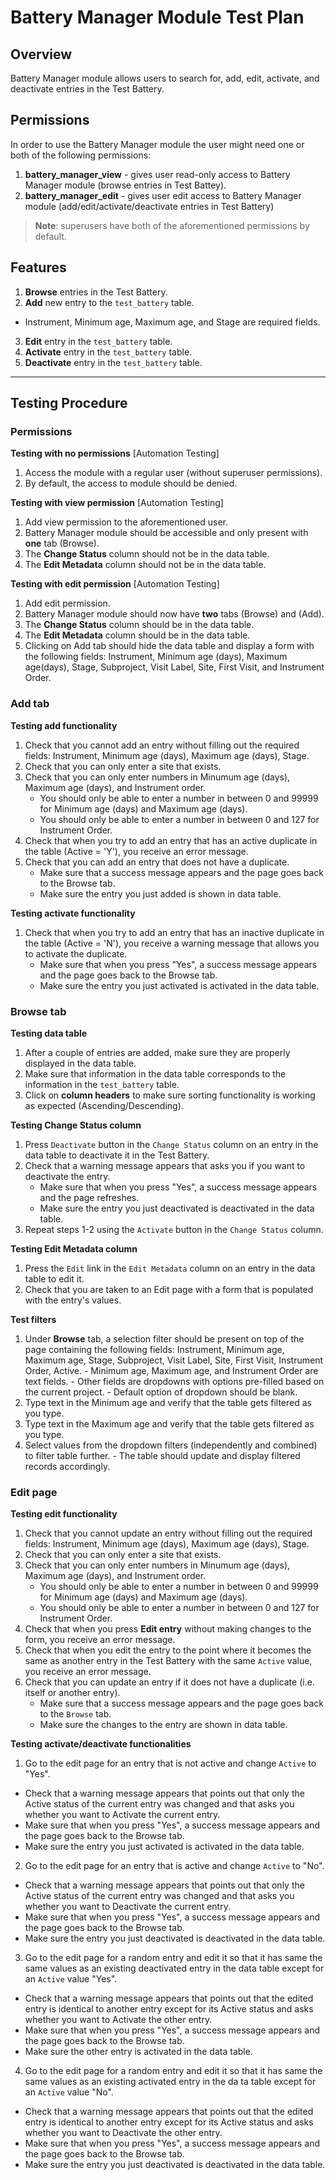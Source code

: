 # Battery Manager Module Test Plan

##  Overview

Battery Manager module allows users to search for, add, edit, activate, and deactivate entries in the
Test Battery.

##  Permissions 

In order to use the Battery Manager module the user might need one or both of the following permissions:

1. **battery_manager_view** - gives user read-only access to Battery Manager module
(browse entries in Test Battey).
2. **battery_manager_edit** - gives user edit access to Battery Manager module
(add/edit/activate/deactivate entries in Test Battery)

>**Note**: superusers have both of the aforementioned permissions by default.

##  Features

1. **Browse** entries in the Test Battery.
2. **Add** new entry to the `test_battery` table.
  - Instrument, Minimum age, Maximum age, and Stage are required fields.
3. **Edit** entry in the `test_battery` table.
4. **Activate** entry in the `test_battery` table.
5. **Deactivate** entry in the `test_battery` table.

---

##  Testing Procedure

### Permissions

**Testing with no permissions** [Automation Testing]
  1. Access the module with a regular user (without superuser permissions).
  2. By default, the access to module should be denied.

**Testing with view permission** [Automation Testing]
  1. Add view permission to the aforementioned user.
  2. Battery Manager module should be accessible and only present with **one** tab (Browse).
  3. The **Change Status** column should not be in the data table.
  4. The **Edit Metadata** column should not be in the data table.

**Testing with edit permission** [Automation Testing]
  1. Add edit permission.
  2. Battery Manager module should now have **two** tabs (Browse) and (Add).
  3. The **Change Status** column should be in the data table.
  4. The **Edit Metadata** column should be in the data table.
  5. Clicking on Add tab should hide the data table and display a form with the following fields:
     Instrument, Minimum age (days), Maximum age(days), Stage, Subproject, Visit Label, Site, First Visit,
     and Instrument Order.

### Add tab

**Testing add functionality**
  1. Check that you cannot add an entry without filling out the required fields: Instrument, Minimum age (days), Maximum age (days), Stage.
  2. Check that you can only enter a site that exists.
  3. Check that you can only enter numbers in Minumum age (days), Maximum age (days), and Instrument order.
     - You should only be able to enter a number in between 0 and 99999 for Minimum age (days) and Maximum age (days).
     - You should only be able to enter a number in between 0 and 127 for Instrument Order.
  4. Check that when you try to add an entry that has an active duplicate in the table (Active = 'Y'), you receive an error message.
  5. Check that you can add an entry that does not have a duplicate.
     - Make sure that a success message appears and the page goes back to the Browse tab.
     - Make sure the entry you just added is shown in data table.

**Testing activate functionality**
  1. Check that when you try to add an entry that has an inactive duplicate in the table (Active = 'N'), you receive a warning message that allows you to activate the duplicate.
     - Make sure that when you press "Yes", a success message appears and the page goes back to the Browse tab.
     - Make sure the entry you just activated is activated in the data table.

### Browse tab

**Testing data table**
  1. After a couple of entries are added, make sure they are properly displayed in the data table.
  2. Make sure that information in the data table corresponds to the information in the `test_battery` table.
  3. Click on **column headers**  to make sure sorting functionality is working as expected (Ascending/Descending).

**Testing Change Status column**
  1. Press `Deactivate` button in the `Change Status` column on an entry in the data table to deactivate it in the Test Battery.
  2. Check that a warning message appears that asks you if you want to deactivate the entry.
     - Make sure that when you press "Yes", a success message appears and the page refreshes.
     - Make sure the entry you just deactivated is deactivated in the data table.
  3. Repeat steps 1-2 using the `Activate` button in the `Change Status` column.

**Testing Edit Metadata column**
  1. Press the `Edit` link in the `Edit Metadata` column on an entry in the data table to edit it.
  2. Check that you are taken to an Edit page with a form that is populated with the entry's values.

**Test filters**
  1. Under **Browse** tab, a selection filter should be present on top of the page containing the following fields:
Instrument, Minimum age, Maximum age, Stage, Subproject, Visit Label, Site, First Visit, Instrument Order, Active.
    - Minimum age, Maximum age, and Instrument Order are text fields.
    - Other fields are dropdowns with options pre-filled based on the current project.
    - Default option of dropdown should be blank.
  2. Type text in the Minimum age and verify that the table gets filtered as you type.
  3. Type text in the Maximum age and verify that the table gets filtered as you type.
  4. Select values from the dropdown filters (independently and combined) to filter table further.
    - The table should update and display filtered records accordingly.

### Edit page

**Testing edit functionality**
  1. Check that you cannot update an entry without filling out the required fields: Instrument, Minimum age (days), Maximum age (days), Stage.
  2. Check that you can only enter a site that exists.
  3. Check that you can only enter numbers in Minumum age (days), Maximum age (days), and Instrument order.
     - You should only be able to enter a number in between 0 and 99999 for Minimum age (days) and Maximum age (days).
     - You should only be able to enter a number in between 0 and 127 for Instrument Order.
  4. Check that when you press **Edit entry** without making changes to the form, you receive an error message.
  5. Check that when you edit the entry to the point where it becomes the same as another entry in the Test Battery with the same `Active` value, you receive an error message.
  5. Check that you can update an entry if it does not have a duplicate (i.e. itself or another entry).
     - Make sure that a success message appears and the page goes back to the `Browse` tab.
     - Make sure the changes to the entry are shown in data table.

**Testing activate/deactivate functionalities**
  1. Go to the edit page for an entry that is not active and change `Active` to "Yes".
 - Check that a warning message appears that points out that only the Active status of the current entry was changed and that asks you whether you want to Activate the current entry.
 - Make sure that when you press "Yes", a success message appears and the page goes back to the Browse tab.
 - Make sure the entry you just activated is activated in the data table.
  2. Go to the edit page for an entry that is active and change `Active` to "No".
 - Check that a warning message appears that points out that only the Active status of the current entry was changed and that asks you
 whether you want to Deactivate the current entry.
 - Make sure that when you press "Yes", a success message appears and the page goes back to the Browse tab.
 - Make sure the entry you just deactivated is deactivated in the data table.
  3. Go to the edit page for a random entry and edit it so that it has same the same values as an existing deactivated entry in the data table except for an `Active` value "Yes".
 - Check that a warning message appears that points out that the edited entry is identical to another entry except for its Active status and asks whether you want to Activate the other entry.
 - Make sure that when you press "Yes", a success message appears and the page goes back to the Browse tab.
 - Make sure the other entry is activated in the data table.
  4. Go to the edit page for a random entry and edit it so that it has same the same values as an existing activated entry in the da
ta table except for an `Active` value "No".
 - Check that a warning message appears that points out that the edited entry is identical to another entry except for its Active status and asks whether you want to Deactivate the other entry.
 - Make sure that when you press "Yes", a success message appears and the page goes back to the Browse tab.
 - Make sure the entry you just deactivated is deactivated in the data table.

